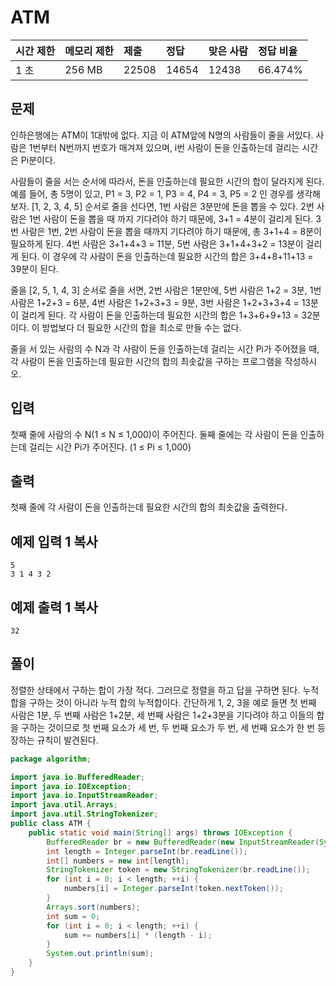 # ATM

| 시간 제한 | 메모리 제한 | 제출  | 정답  | 맞은 사람 | 정답 비율 |
| :-------- | :---------- | :---- | :---- | :-------- | :-------- |
| 1 초      | 256 MB      | 22508 | 14654 | 12438     | 66.474%   |

## 문제

인하은행에는 ATM이 1대밖에 없다. 지금 이 ATM앞에 N명의 사람들이 줄을 서있다. 사람은 1번부터 N번까지 번호가 매겨져 있으며, i번 사람이 돈을 인출하는데 걸리는 시간은 Pi분이다.

사람들이 줄을 서는 순서에 따라서, 돈을 인출하는데 필요한 시간의 합이 달라지게 된다. 예를 들어, 총 5명이 있고, P1 = 3, P2 = 1, P3 = 4, P4 = 3, P5 = 2 인 경우를 생각해보자. [1, 2, 3, 4, 5] 순서로 줄을 선다면, 1번 사람은 3분만에 돈을 뽑을 수 있다. 2번 사람은 1번 사람이 돈을 뽑을 때 까지 기다려야 하기 때문에, 3+1 = 4분이 걸리게 된다. 3번 사람은 1번, 2번 사람이 돈을 뽑을 때까지 기다려야 하기 때문에, 총 3+1+4 = 8분이 필요하게 된다. 4번 사람은 3+1+4+3 = 11분, 5번 사람은 3+1+4+3+2 = 13분이 걸리게 된다. 이 경우에 각 사람이 돈을 인출하는데 필요한 시간의 합은 3+4+8+11+13 = 39분이 된다.

줄을 [2, 5, 1, 4, 3] 순서로 줄을 서면, 2번 사람은 1분만에, 5번 사람은 1+2 = 3분, 1번 사람은 1+2+3 = 6분, 4번 사람은 1+2+3+3 = 9분, 3번 사람은 1+2+3+3+4 = 13분이 걸리게 된다. 각 사람이 돈을 인출하는데 필요한 시간의 합은 1+3+6+9+13 = 32분이다. 이 방법보다 더 필요한 시간의 합을 최소로 만들 수는 없다.

줄을 서 있는 사람의 수 N과 각 사람이 돈을 인출하는데 걸리는 시간 Pi가 주어졌을 때, 각 사람이 돈을 인출하는데 필요한 시간의 합의 최솟값을 구하는 프로그램을 작성하시오.

## 입력

첫째 줄에 사람의 수 N(1 ≤ N ≤ 1,000)이 주어진다. 둘째 줄에는 각 사람이 돈을 인출하는데 걸리는 시간 Pi가 주어진다. (1 ≤ Pi ≤ 1,000)

## 출력

첫째 줄에 각 사람이 돈을 인출하는데 필요한 시간의 합의 최솟값을 출력한다.

## 예제 입력 1 복사

```
5
3 1 4 3 2
```

## 예제 출력 1 복사

```
32
```

## 풀이

정렬한 상태에서 구하는 합이 가장 적다. 그러므로 정렬을 하고 답을 구하면 된다. 누적 합을 구하는 것이 아니라 누적 합의 누적합이다. 간단하게 1, 2, 3을 예로 들면 첫 번째 사람은 1분, 두 번째 사람은 1+2분, 세 번째 사람은 1+2+3분을 기다려야 하고 이들의 합을 구하는 것이므로 첫 번째 요소가 세 번, 두 번째 요소가 두 번, 세 번째 요소가 한 번 등장하는 규칙이 발견된다.

```java
package algorithm;

import java.io.BufferedReader;
import java.io.IOException;
import java.io.InputStreamReader;
import java.util.Arrays;
import java.util.StringTokenizer;
public class ATM {
	public static void main(String[] args) throws IOException {
		BufferedReader br = new BufferedReader(new InputStreamReader(System.in));
		int length = Integer.parseInt(br.readLine());
		int[] numbers = new int[length];
		StringTokenizer token = new StringTokenizer(br.readLine());		
		for (int i = 0; i < length; ++i) {
			numbers[i] = Integer.parseInt(token.nextToken()); 
		}
		Arrays.sort(numbers);
		int sum = 0;
		for (int i = 0; i < length; ++i) {
			sum += numbers[i] * (length - i);
		}
		System.out.println(sum);
	}
}
```

